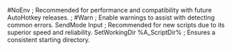 #NoEnv  ; Recommended for performance and compatibility with future AutoHotkey releases.
; #Warn  ; Enable warnings to assist with detecting common errors.
SendMode Input  ; Recommended for new scripts due to its superior speed and reliability.
SetWorkingDir %A_ScriptDir%  ; Ensures a consistent starting directory.


<!s::
Send, ß

return

<!e::
Send, Entschuldigung

return

<!u::
Send, ü

return

<!a::
Send, ä

return

<!o::
Send, ö

return


<!+o::
Send, Ö

return

<!+u::
Send, Ü

return

<!+a::
Send, Ä

return
